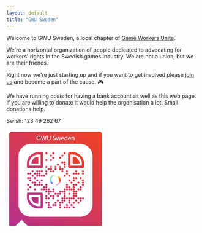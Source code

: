```yaml
---
layout: default
title: "GWU Sweden"
---
```


Welcome to GWU Sweden, a local chapter of <a href="https://www.gameworkersunite.org/">Game Workers Unite</a>.

We're a horizontal organization of people dedicated to advocating for workers' rights in the Swedish games industry. We are not a union, but we are their friends.

Right now we're just starting up and if you want to get involved please <a href="/join.html">join us</a> and become a part of the cause. 🎮

We have running costs for having a bank account as well as this web page.
If you are willing to donate it would help the organisation a lot.
Small donations help.

Swish:
123 49 262 67


<img src="assets/Swish.png" width="256" 
     height="256">
